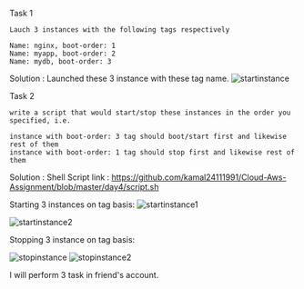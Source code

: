 Task 1

    Lauch 3 instances with the following tags respectively

    Name: nginx, boot-order: 1
    Name: myapp, boot-order: 2
    Name: mydb, boot-order: 3

Solution : Launched these 3 instance with these tag name.
      ![startinstance](https://github.com/kamal24111991/Cloud-Aws-Assignment/blob/master/day4/media/startinstance.png)

Task 2

    write a script that would start/stop these instances in the order you specified, i.e.

    instance with boot-order: 3 tag should boot/start first and likewise rest of them
    instance with boot-order: 1 tag should stop first and likewise rest of them
Solution :
          Shell Script link : https://github.com/kamal24111991/Cloud-Aws-Assignment/blob/master/day4/script.sh

Starting 3 instances on tag basis:
   ![startinstance1](https://github.com/kamal24111991/Cloud-Aws-Assignment/blob/master/day4/media/startinstance1.png)

   ![startinstance2](https://github.com/kamal24111991/Cloud-Aws-Assignment/blob/master/day4/media/startinstance2.png)


Stopping 3 instance on tag basis:

   ![stopinstance](https://github.com/kamal24111991/Cloud-Aws-Assignment/blob/master/day4/media/stopinstance.png)
   ![stopinstance2](https://github.com/kamal24111991/Cloud-Aws-Assignment/blob/master/day4/media/stopinstance2.png)




I will perform 3 task in friend's  account.

